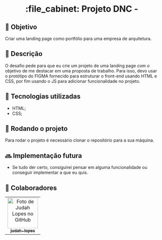 <h1 align="center">:file_cabinet: Projeto DNC -</h1>

## :dart: Objetivo

Criar uma landing page como portfólio para uma empresa de arquitetura.

## :memo: Descrição

O desafio pede para que eu crie um projeto de uma landing page com o objetivo de me destacar em
uma proposta de trabalho. Para isso, devo usar o protótipo do FIGMA fornecido para estruturar
o front-end usando HTML e CSS, por fim usando o JS para adicionar funcionalidade no projeto.

## :wrench: Tecnologias utilizadas

-   HTML;
-   CSS;

## :rocket: Rodando o projeto

Para rodar o projeto é necessário clonar o repositório para a sua máquina.

## :soon: Implementação futura

-   Se tudo der certo, consiguirei pensar em alguma funcionalidade ou conseguir implementar
    a que eu quis.

## :handshake: Colaboradores

<table>
  <tr>
    <td align="center">
      <a href="https://github.com/judah-lopes">
        <img src="https://avatars.githubusercontent.com/u/134812191?s=400&u=00a571215f2ea321a8738af235cea655e1e36ec6&v=4" width="100px;" alt="Foto de Judah Lopes no GitHub"/><br>
        <sub>
          <b>judah-lopes</b>
        </sub>
      </a>
    </td>
  </tr>
</table>
